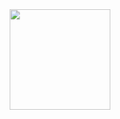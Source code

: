 <div align="center">
  <a href="https://github.com/Miott0">
  
  <img height="180em" src="https://github-readme-stats.vercel.app/api/top-langs/?username=Miott0&layout=compact&langs_count=7&theme=dark"/>
</div>
  
